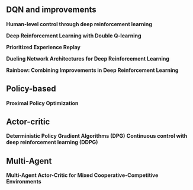 ## DQN and improvements

**Human-level control through deep reinforcement learning**

**Deep Reinforcement Learning with Double Q-learning**

**Prioritized Experience Replay**

**Dueling Network Architectures for Deep Reinforcement Learning**

**Rainbow: Combining Improvements in Deep Reinforcement Learning**

## Policy-based

**Proximal Policy Optimization**

## Actor-critic
**Deterministic Policy Gradient Algorithms (DPG)**
**Continuous control with deep reinforcement learning (DDPG)**

## Multi-Agent

**Multi-Agent Actor-Critic for Mixed Cooperative-Competitive Environments**
